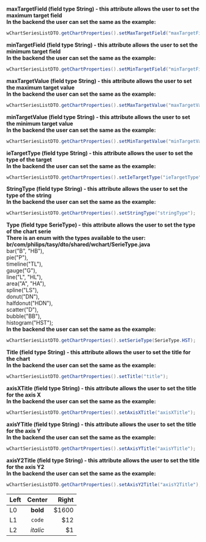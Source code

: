**maxTargetField (field type String) - this attribute allows the user to set the maximum target field**<br>
**In the backend the user can set the same as the example:**
```java I'm tab B
wChartSeriesListDTO.getChartProperties().setMaxTargetField("maxTargetField");
```
**minTargetField (field type String) - this attribute allows the user to set the minimum target field**<br>
**In the backend the user can set the same as the example:**
```java I'm tab B
wChartSeriesListDTO.getChartProperties().setMinTargetField("minTargetField");
```
**maxTargetValue (field type String) - this attribute allows the user to set the maximum target value**<br>
**In the backend the user can set the same as the example:**
```java I'm tab B
wChartSeriesListDTO.getChartProperties().setMaxTargetValue("maxTargetValue");
```
**minTargetValue (field type String) - this attribute allows the user to set the minimum target value**<br>
**In the backend the user can set the same as the example:**
```java I'm tab B
wChartSeriesListDTO.getChartProperties().setMinTargetValue("minTargetValue");
```
**ieTargetType (field type String) - this attribute allows the user to set the type of the target**<br>
**In the backend the user can set the same as the example:**
```java I'm tab B
wChartSeriesListDTO.getChartProperties().setIeTargetType("ieTargetType");
```
**StringType (field type String) - this attribute allows the user to set the type of the string**<br>
**In the backend the user can set the same as the example:**
```java I'm tab B
wChartSeriesListDTO.getChartProperties().setStringType("stringType");
```
**Type (field type SerieType) - this attribute allows the user to set the type of the chart serie**<br>
**There is an enum with the types available to the user: br/com/philips/tasy/dto/shared/wchart/SerieType.java**<br>
bar("B", "HB"),<br>
pie("P"),<br>
timeline("TL"),<br>
gauge("G"),<br>
line("L", "HL"),<br>
area("A", "HA"),<br>
spline("LS"),<br>
donut("DN"),<br>
halfdonut("HDN"),<br>
scatter("D"),<br>
bubble("BB"),<br>
histogram("HST");<br>
**In the backend the user can set the same as the example:**
```java I'm tab B
wChartSeriesListDTO.getChartProperties().setSerieType(SerieType.HST);
```
**Title (field type String) - this attribute allows the user to set the title for the chart**<br>
**In the backend the user can set the same as the example:**
```java I'm tab B
wChartSeriesListDTO.getChartProperties().setTitle("title");
```
**axisXTitle (field type String) - this attribute allows the user to set the title for the axis X**<br>
**In the backend the user can set the same as the example:**
```java I'm tab B
wChartSeriesListDTO.getChartProperties().setAxisXTitle("axisXTitle");
```
**axisYTitle (field type String) - this attribute allows the user to set the title for the axis Y**<br>
**In the backend the user can set the same as the example:**
```java I'm tab B
wChartSeriesListDTO.getChartProperties().setAxisYTitle("axisYTitle");
```
**axisY2Title (field type String) - this attribute allows the user to set the title for the axis Y2**<br>
**In the backend the user can set the same as the example:**
```java I'm tab B
wChartSeriesListDTO.getChartProperties().setAxisY2Title("axisY2Title");
```
| Left |  Center  | Right |
|:-----|:--------:|------:|
| L0   | **bold** | $1600 |
| L1   |  `code`  |   $12 |
| L2   | _italic_ |    $1 |
